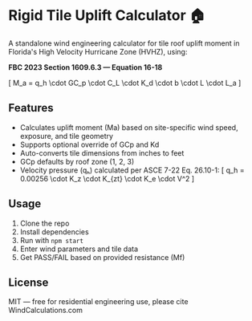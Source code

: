 # Rigid Tile Uplift Calculator 🏠

A standalone wind engineering calculator for tile roof uplift moment in Florida's High Velocity Hurricane Zone (HVHZ), using:

**FBC 2023 Section 1609.6.3 — Equation 16-18**

\[
M_a = q_h \cdot GC_p \cdot C_L \cdot K_d \cdot b \cdot L \cdot L_a
\]

## Features

- Calculates uplift moment (Ma) based on site-specific wind speed, exposure, and tile geometry
- Supports optional override of GCp and Kd
- Auto-converts tile dimensions from inches to feet
- GCp defaults by roof zone (1, 2, 3)
- Velocity pressure (qₕ) calculated per ASCE 7-22 Eq. 26.10-1:
  \[
  q_h = 0.00256 \cdot K_z \cdot K_{zt} \cdot K_e \cdot V^2
  \]

## Usage

1. Clone the repo
2. Install dependencies
3. Run with `npm start`
4. Enter wind parameters and tile data
5. Get PASS/FAIL based on provided resistance (Mf)

## License

MIT — free for residential engineering use, please cite WindCalculations.com
